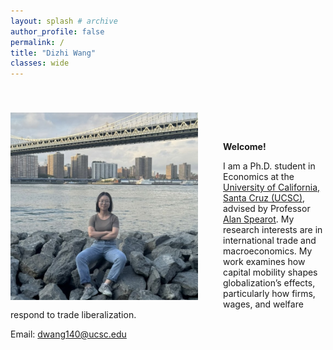 ```yaml
---
layout: splash # archive
author_profile: false
permalink: /
title: "Dizhi Wang"
classes: wide
---
```


<img src="/images/wdz.jpg" width="300" class="profile-image" />

<style>
  .profile-image {
    float: left;
    margin-right: 40px;
    margin-top: 40px;
    display: block;
  }

</style>


<div class="text-content">
  <p><strong>Welcome!</strong></p>
  
  <p>
    I am a Ph.D. student in Economics at the 
    <a href="https://economics.ucsc.edu/">University of California, Santa Cruz (UCSC)</a>, 
    advised by Professor 
    <a href="https://sites.google.com/view/acspearot/home">Alan Spearot</a>.
    My research interests are in international trade and macroeconomics.
    My work examines how capital mobility shapes globalization’s effects, 
    particularly how firms, wages, and welfare respond to trade liberalization.
  </p>

  <p>Email: <a href="mailto:dwang140@ucsc.edu">dwang140@ucsc.edu</a></p>
</div>

<style>
.text-content {
    margin-top: 100px; /* Moves text down to match image */
  }
</style>
